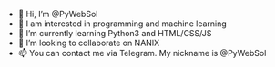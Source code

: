 - 👋 Hi, I’m @PyWebSol
- 👀 I am interested in programming and machine learning
- 🌱 I’m currently learning Python3 and HTML/CSS/JS
- 💞️ I’m looking to collaborate on NANIX
- 📫 You can contact me via Telegram. My nickname is @PyWebSol

